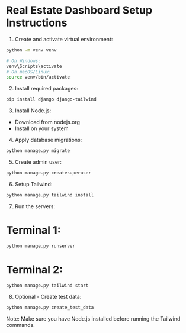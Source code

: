 # Real Estate Dashboard Setup Instructions

1. Create and activate virtual environment:

```bash
python -m venv venv

# On Windows:
venv\Scripts\activate
# On macOS/Linux:
source venv/bin/activate
```

2. Install required packages:

```bash
pip install django django-tailwind
```

3. Install Node.js:

- Download from nodejs.org
- Install on your system

4. Apply database migrations:

```bash
python manage.py migrate
```

5. Create admin user:

```bash
python manage.py createsuperuser
```

6. Setup Tailwind:

```bash
python manage.py tailwind install
```

7. Run the servers:

# Terminal 1:

```bash
python manage.py runserver
```

# Terminal 2:

```bash
python manage.py tailwind start
```

8. Optional - Create test data:

```bash
python manage.py create_test_data
```

Note: Make sure you have Node.js installed before running the Tailwind commands.
